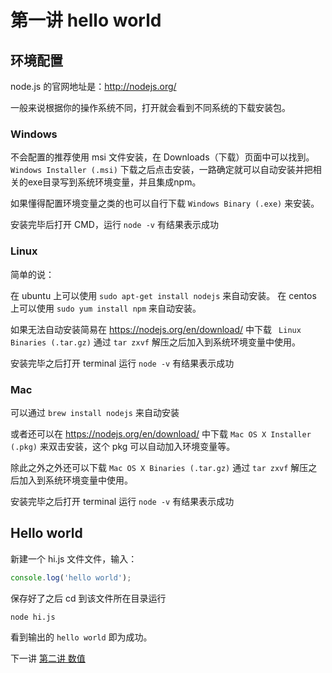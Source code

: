 # 第一讲 hello world

## 环境配置

node.js 的官网地址是：http://nodejs.org/

一般来说根据你的操作系统不同，打开就会看到不同系统的下载安装包。

### Windows

不会配置的推荐使用  msi 文件安装，在 Downloads（下载）页面中可以找到。 `Windows Installer (.msi)` 下载之后点击安装，一路确定就可以自动安装并把相关的exe目录写到系统环境变量，并且集成npm。

如果懂得配置环境变量之类的也可以自行下载 `Windows Binary (.exe)` 来安装。

安装完毕后打开 CMD，运行 `node -v` 有结果表示成功

### Linux

简单的说：

在 ubuntu 上可以使用 `sudo apt-get install nodejs` 来自动安装。
在 centos 上可以使用 `sudo yum install npm` 来自动安装。

如果无法自动安装简易在 https://nodejs.org/en/download/ 中下载 ` Linux Binaries (.tar.gz)` 通过 `tar zxvf` 解压之后加入到系统环境变量中使用。

安装完毕之后打开 terminal 运行 `node -v` 有结果表示成功

### Mac

可以通过 `brew install nodejs` 来自动安装

或者还可以在 https://nodejs.org/en/download/ 中下载 `Mac OS X Installer (.pkg)` 来双击安装，这个 pkg 可以自动加入环境变量等。

除此之外之外还可以下载 `Mac OS X Binaries (.tar.gz)` 通过 `tar zxvf` 解压之后加入到系统环境变量中使用。

安装完毕之后打开 terminal 运行 `node -v` 有结果表示成功

## Hello world

新建一个 hi.js 文件文件，输入：
```javascript
console.log('hello world');
```
保存好了之后 cd 到该文件所在目录运行
```
node hi.js
```
看到输出的 `hello world` 即为成功。


下一讲 [第二讲 数值](https://github.com/Lellansin/node-tutorial-4/blob/master/docs/value.md)
